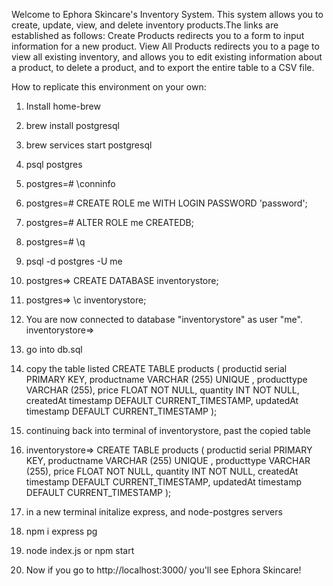 Welcome to Ephora Skincare's Inventory System. 
This system allows you to create, update, view, and delete inventory products.The links are established as follows: Create Products redirects you to a form to input information for a new product. View All Products redirects you to a page to view all existing inventory, and allows you to edit existing information about a product, to delete a product, and to export the entire table to a CSV file.


How to replicate this environment on your own:

1. Install home-brew
2. brew install postgresql 
3. brew services start postgresql
4. psql postgres
5. postgres=# \conninfo
6. postgres=# CREATE ROLE me WITH LOGIN PASSWORD 'password';
7. postgres=# ALTER ROLE me CREATEDB;
8. postgres=# \q
9. psql -d postgres -U me
10. postgres=> CREATE DATABASE inventorystore;
11. postgres=> \c inventorystore;
12. You are now connected to database "inventorystore" as user "me".
    inventorystore=>

13. go into db.sql
14. copy the table listed
    CREATE TABLE products ( 
        productid serial PRIMARY KEY,
        productname VARCHAR (255) UNIQUE ,
        producttype VARCHAR (255),
        price FLOAT NOT NULL,
        quantity  INT NOT NULL,
        createdAt timestamp DEFAULT CURRENT_TIMESTAMP,
        updatedAt timestamp DEFAULT CURRENT_TIMESTAMP
    );

15. continuing back into terminal of inventorystore, past the copied table
16. inventorystore=> CREATE TABLE products ( 
        productid serial PRIMARY KEY,
        productname VARCHAR (255) UNIQUE ,
        producttype VARCHAR (255),
        price FLOAT NOT NULL,
        quantity  INT NOT NULL,
        createdAt timestamp DEFAULT CURRENT_TIMESTAMP,
        updatedAt timestamp DEFAULT CURRENT_TIMESTAMP
    );
17. in a new terminal initalize express, and node-postgres servers
18. npm i express pg
19. node index.js or npm start
20. Now if you go to http://localhost:3000/ you'll see Ephora Skincare!

